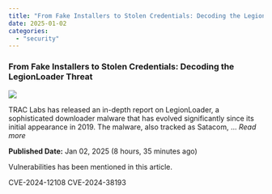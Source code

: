 ```yaml
---
title: "From Fake Installers to Stolen Credentials: Decoding the LegionLoader Threat"
date: 2025-01-02
categories: 
  - "security"
---
```


### From Fake Installers to Stolen Credentials: Decoding the LegionLoader Threat

![](https://upload.cvefeed.io/news/21870/thumbnail.jpg)

TRAC Labs has released an in-depth report on LegionLoader, a sophisticated downloader malware that has evolved significantly since its initial appearance in 2019. The malware, also tracked as Satacom, ... _Read more_

**Published Date:** Jan 02, 2025 (8 hours, 35 minutes ago)

Vulnerabilities has been mentioned in this article.

CVE-2024-12108 CVE-2024-38193
